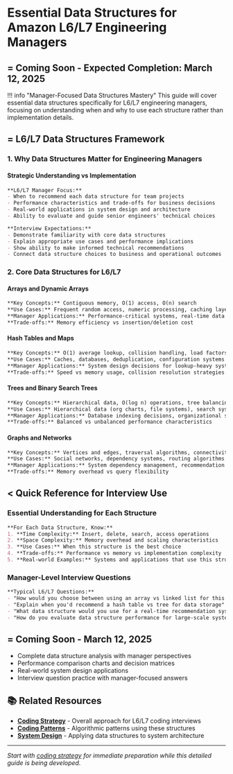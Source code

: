 # Essential Data Structures for Amazon L6/L7 Engineering Managers

## = Coming Soon - Expected Completion: March 12, 2025

!!! info "Manager-Focused Data Structures Mastery"
    This guide will cover essential data structures specifically for L6/L7 engineering managers, focusing on understanding when and why to use each structure rather than implementation details.

## = L6/L7 Data Structures Framework

### 1. Why Data Structures Matter for Engineering Managers

#### Strategic Understanding vs Implementation
```markdown
**L6/L7 Manager Focus:**
- When to recommend each data structure for team projects
- Performance characteristics and trade-offs for business decisions
- Real-world applications in system design and architecture
- Ability to evaluate and guide senior engineers' technical choices

**Interview Expectations:**
- Demonstrate familiarity with core data structures
- Explain appropriate use cases and performance implications
- Show ability to make informed technical recommendations
- Connect data structure choices to business and operational outcomes
```

### 2. Core Data Structures for L6/L7

#### Arrays and Dynamic Arrays
```markdown
**Key Concepts:** Contiguous memory, O(1) access, O(n) search
**Use Cases:** Frequent random access, numeric processing, caching layers
**Manager Applications:** Performance-critical systems, real-time data processing
**Trade-offs:** Memory efficiency vs insertion/deletion cost
```

#### Hash Tables and Maps
```markdown
**Key Concepts:** O(1) average lookup, collision handling, load factors
**Use Cases:** Caches, databases, deduplication, configuration systems
**Manager Applications:** System design decisions for lookup-heavy systems
**Trade-offs:** Speed vs memory usage, collision resolution strategies
```

#### Trees and Binary Search Trees
```markdown
**Key Concepts:** Hierarchical data, O(log n) operations, tree balancing
**Use Cases:** Hierarchical data (org charts, file systems), search systems
**Manager Applications:** Database indexing decisions, organizational systems
**Trade-offs:** Balanced vs unbalanced performance characteristics
```

#### Graphs and Networks
```markdown
**Key Concepts:** Vertices and edges, traversal algorithms, connectivity
**Use Cases:** Social networks, dependency systems, routing algorithms
**Manager Applications:** System dependency management, recommendation systems
**Trade-offs:** Memory overhead vs query flexibility
```

## < Quick Reference for Interview Use

### Essential Understanding for Each Structure
```markdown
**For Each Data Structure, Know:**
1. **Time Complexity:** Insert, delete, search, access operations
2. **Space Complexity:** Memory overhead and scaling characteristics
3. **Use Cases:** When this structure is the best choice
4. **Trade-offs:** Performance vs memory vs implementation complexity
5. **Real-world Examples:** Systems and applications that use this structure
```

### Manager-Level Interview Questions
```markdown
**Typical L6/L7 Questions:**
- "How would you choose between using an array vs linked list for this system?"
- "Explain when you'd recommend a hash table vs tree for data storage"
- "What data structure would you use for a real-time recommendation system?"
- "How do you evaluate data structure performance for large-scale systems?"
```

## = Coming Soon - March 12, 2025
- Complete data structure analysis with manager perspectives
- Performance comparison charts and decision matrices
- Real-world system design applications
- Interview question practice with manager-focused answers

## 📚 Related Resources
- **[Coding Strategy](strategy.md)** - Overall approach for L6/L7 coding interviews
- **[Coding Patterns](patterns.md)** - Algorithmic patterns using these structures
- **[System Design](../system-design/index.md)** - Applying data structures to system architecture

---

*Start with [coding strategy](strategy.md) for immediate preparation while this detailed guide is being developed.*